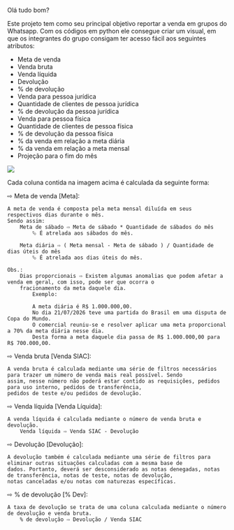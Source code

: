 Olá tudo bom?

Este projeto tem como seu principal objetivo reportar a venda em grupos do Whatsapp. Com os códigos em python ele consegue criar um visual, em que os integrantes do grupo consigam ter acesso fácil aos seguintes atributos:

- Meta de venda
- Venda bruta
- Venda líquida
- Devolução
- % de devolução
- Venda para pessoa jurídica
- Quantidade de clientes de pessoa jurídica
- % de devolução da pessoa jurídica
- Venda para pessoa física
- Quantidade de clientes de pessoa física
- % de devolução da pessoa física
- % da venda em relação a meta diária
- % da venda em relação a meta mensal
- Projeção para o fim do mês


<div aling="center">
<img src="https://user-images.githubusercontent.com/115322315/207349282-11b40df8-c954-4df4-837f-226f8eafb0c9.png" />
</div>


Cada coluna contida na imagem acima é calculada da seguinte forma:

⇨ Meta de venda [Meta]:

    A meta de venda é composta pela meta mensal diluída em seus respectivos dias durante o mês.
    Sendo assim:
        Meta de sábado ⇨ Meta de sábado * Quantidade de sábados do mês
            ⮱ É atrelada aos sábados do mês.

        Meta diária ⇨ ( Meta mensal - Meta de sábado ) / Quantidade de dias úteis do mês
            ⮱ É atrelada aos dias úteis do mês.

    Obs.:
        Dias proporcionais ⇨ Existem algumas anomalias que podem afetar a venda em geral, com isso, pode ser que ocorra o
        fracionamento da meta daquele dia.
            Exemplo:

            A meta diária é R$ 1.000.000,00.
            No dia 21/07/2026 teve uma partida do Brasil em uma disputa de Copa do Mundo.
            O comercial reuniu-se e resolver aplicar uma meta proporcional a 70% da meta diária nesse dia.
            Desta forma a meta daquele dia passa de R$ 1.000.000,00 para R$ 700.000,00.


⇨ Venda bruta [Venda SIAC]:

    A venda bruta é calculada mediante uma série de filtros necessários para trazer um número de venda mais real possível. Sendo
    assim, nesse número não poderá estar contido as requisições, pedidos para uso interno, pedidos de transferência,
    pedidos de teste e/ou pedidos de devolução.


⇨ Venda líquida [Venda Líquida]:

    A venda líquida é calculada mediante o número de venda bruta e devolução.
        Venda líquida ⇨ Venda SIAC - Devolução


⇨ Devolução [Devolução]:

    A devolução também é calculada mediante uma série de filtros para eliminar outras situações calculadas com a mesma base de
    dados. Portanto, deverá ser desconsiderado as notas denegadas, notas de transferência, notas de teste, notas de devolução,
    notas canceladas e/ou notas com naturezas específicas.


⇨ % de devolução [% Dev]:

    A taxa de devolução se trata de uma coluna calculada mediante o número de devolução e venda bruta.
        % de devolução ⇨ Devolução / Venda SIAC